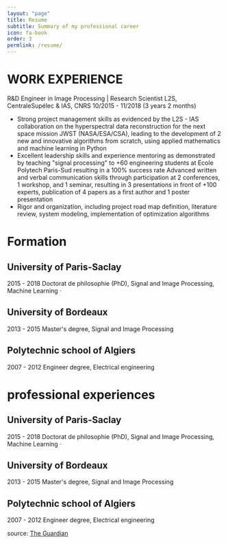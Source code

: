 ```yaml
---
layout: "page"
title: Resume
subtitle: Summary of my professional career
icon: fa-book
order: 3
permlink: /resume/
---
```



# WORK EXPERIENCE
R&D Engineer in Image Processing | Research Scientist
L2S, CentraleSupélec & IAS, CNRS
10/2015 - 11/2018 (3 years 2 months)

- Strong project management skills as evidenced by the L2S - IAS collaboration on the hyperspectral data reconstruction for the next space mission JWST (NASA/ESA/CSA), leading to the development of 2 new and innovative algorithms from scratch, using applied mathematics and machine learning in Python
- Excellent leadership skills and experience mentoring as demonstrated by teaching "signal processing" to +60 engineering students at Ecole Polytech Paris-Sud resulting in a 100% success rate
Advanced written and verbal communication skills through participation at 2 conferences, 1 workshop, and 1 seminar, resulting in 3 presentations in front of +100 experts, publication of 4 papers as a first author and 1 poster presentation
- Rigor and organization, including project road map definition, literature review, system modeling, implementation of optimization algorithms

# Formation

## University of Paris-Saclay
2015 - 2018
Doctorat de philosophie (PhD), Signal and Image Processing, Machine
Learning ·

## University of Bordeaux
2013 - 2015
Master's degree, Signal and Image Processing

## Polytechnic school of Algiers
2007 - 2012
Engineer degree, Electrical engineering

# professional experiences

## University of Paris-Saclay
2015 - 2018
Doctorat de philosophie (PhD), Signal and Image Processing, Machine
Learning ·

## University of Bordeaux
2013 - 2015
Master's degree, Signal and Image Processing

## Polytechnic school of Algiers
2007 - 2012
Engineer degree, Electrical engineering

source: [The Guardian](https://www.theguardian.com/books/booksblog/2011/jan/04/best-boring-books)
